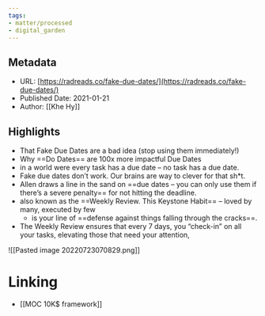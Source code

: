 ```yaml
---
tags: 
- matter/processed
- digital_garden
---
```

## Metadata
* URL: [https://radreads.co/fake-due-dates/](https://radreads.co/fake-due-dates/)
* Published Date: 2021-01-21
* Author: [[Khe Hy]]

## Highlights
* That Fake Due Dates are a bad idea (stop using them immediately!)
* Why ==Do Dates== are 100x more impactful Due Dates
* in a world were every task has a due date – no task has a due date.
* Fake due dates don’t work. Our brains are way to clever for that sh*t.
* Allen draws a line in the sand on ==due dates – you can only use them if there’s a severe penalty== for not hitting the deadline.
* also known as the ==Weekly Review. This Keystone Habit== – loved by many, executed by few
	* is your line of ==defense against things falling through the cracks==.
* The Weekly Review ensures that every 7 days, you “check-in” on all your tasks, elevating those that need your attention,

![[Pasted image 20220723070829.png]]



# Linking
+ [[MOC 10K$ framework]]